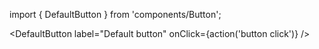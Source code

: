 import { DefaultButton } from 'components/Button';

<DefaultButton label="Default button" onClick={action('button click')} />
